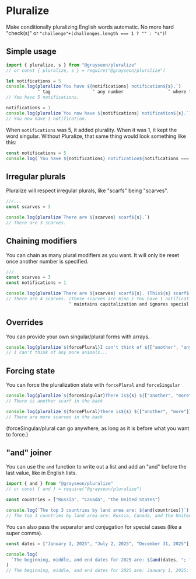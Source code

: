 # Pluralize

Make conditionally pluralizing English words automatic. No more hard "check(s)" or `"challenge"+(challenges.length === 1 ? "" : "s")`!

## Simple usage

```javascript
import { pluralize, s } from "@grayseon/pluralize"
// or const { pluralize, s } = require("@grayseon/pluralize")

let notifications = 5
console.log(pluralize`You have ${notifications} notification${s}.`)
            ^ tag                ^ any number                 ^ where the "s" would go
// You have 5 notifications.

notifications = 1
console.log(pluralize`You now have ${notifications} notification${s}.`)
// You now have 1 notification.
```

When `notifications` was 5, it added plurality. When it was 1, it kept the word singular.
Without Pluralize, that same thing would look something like this:

```javascript
const notifications = 5
console.log(`You have ${notifications} notification${notifications === 1 ? "" : "s"}.`)
```

## Irregular plurals

Pluralize will respect irregular plurals, like "scarfs" being "scarves".

```javascript
///...
const scarves = 3

console.log(pluralize`There are ${scarves} scarf${s}.`)
// There are 3 scarves.
```

## Chaining modifiers

You can chain as many plural modifiers as you want. It will only be reset once another number is specified.

```javascript
///...
const scarves = 3
const notifications = 1

console.log(pluralize`There are ${scarves} scarf${s}. (This${s} scarf${s} is${s} mine.) You have ${notifications} notification${s}. (This${s} notification${s} is${s} important.)`)
// There are 4 scarves. (These scarves are mine.) You have 1 notification. (This notification is important.)
                        ^ maintains capitalization and ignores special characters
```

## Overrides

You can provide your own singular/plural forms with arrays.

```javascript
console.log(pluralize`${forcePlural}I can't think of ${["another", "any more"]} animal${s}...`)
// I can't think of any more animals...
```

## Forcing state

You can force the pluralization state with `forcePlural` and `forceSingular`

```javascript
console.log(pluralize`${forceSingular}There is${s} ${["another", "more"]} scarf${s} in the back`)
// There is another scarf in the back

console.log(pluralize`${forcePlural}there is${s} ${["another", "more"]} scarf${s} in the back`)
// There are more scarves in the back
```

(forceSingular/plural can go anywhere, as long as it is before what you want to force.)

## "and" joiner

You can use the `and` function to write out a list and add an "and" before the last value, like in English lists.

```javascript
import { and } from "@grayseon/pluralize"
// or const { and } = require("@grayseon/pluralize")

const countries = ["Russia", "Canada", "the United States"]

console.log(`The top 3 countries by land area are: ${and(countries)}`)
// The top 3 countries by land area are: Russia, Canada, and the United States.
```

You can also pass the separator and conjugation for special cases (like a super comma).

```javascript
const dates = ["January 1, 2025", "July 2, 2025", "December 31, 2025"]

console.log(
  `The beginning, middle, and end dates for 2025 are: ${and(dates, "; ", "; and, last but not least, ")}.`,
)
// The beginning, middle, and end dates for 2025 are: January 1, 2025; July 2, 2025; and, last but not least, December 31, 2025
```
